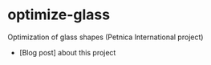 # optimize-glass
Optimization of glass shapes (Petnica International project)

 - [Blog post] about this project
